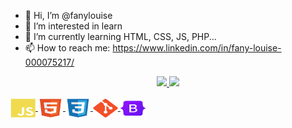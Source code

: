 - 👋 Hi, I’m @fanylouise
- 👀 I’m interested in learn
- 🌱 I’m currently learning HTML, CSS, JS, PHP...
- 📫 How to reach me: https://www.linkedin.com/in/fany-louise-000075217/

<div align="center">
  <a href="https://github.com/fanylouise">
  <img height="180em" src="https://github-readme-stats.vercel.app/api?username=fanylouise&show_icons=true&theme=dracula&include_all_commits=true&count_private=true"/>
  <img height="180em" src="https://github-readme-stats.vercel.app/api/top-langs/?username=fanylouise&layout=compact&langs_count=7&theme=dracula"/>
</div>
  
  <div style="display: inline_block"><br>
  <img align="center" alt="ay-JS" height="30" width="40" src="https://raw.githubusercontent.com/devicons/devicon/master/icons/javascript/javascript-plain.svg">
  <img align="center" alt="ay-HTML" height="30" width="40" src="https://raw.githubusercontent.com/devicons/devicon/master/icons/html5/html5-original.svg">
  <img align="center" alt="ay-CSS" height="30" width="40" src="https://raw.githubusercontent.com/devicons/devicon/master/icons/css3/css3-original.svg">
  <img align="center" alt="ay-GIT" height="30" width="40" src="https://raw.githubusercontent.com/devicons/devicon/master/icons/git/git-original.svg">
    <img align="center" alt="ay-BOOTSTRAP" height="30" width="40" src="https://raw.githubusercontent.com/devicons/devicon/master/icons/bootstrap/bootstrap-original.svg">
</div>
  
